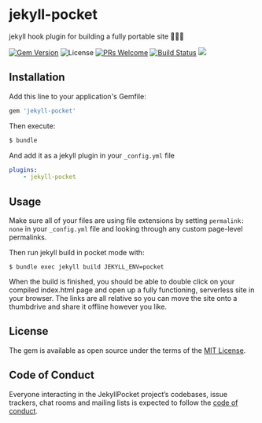# jekyll-pocket 

jekyll hook plugin for building a fully portable site 🎣💾👝

[![Gem Version](https://badge.fury.io/rb/jekyll-pocket.svg)](https://badge.fury.io/rb/jekyll-pocket) ![License](https://img.shields.io/badge/license-MIT-yellowgreen.svg) [![PRs Welcome](https://img.shields.io/badge/PRs-welcome-brightgreen.svg?style=flat-square)](http://makeapullrequest.com) [![Build Status](https://travis-ci.org/mnyrop/jekyll-pocket.svg?branch=master)](https://travis-ci.org/mnyrop/jekyll-pocket) [![](https://img.shields.io/librariesio/github/mnyrop/jekyll-pocket.svg)](https://libraries.io/github/mnyrop/jekyll-pocket)


## Installation

Add this line to your application's Gemfile:

```ruby
gem 'jekyll-pocket'
```

Then execute:

```sh
$ bundle
```

And add it as a jekyll plugin in your `_config.yml` file

```yaml
plugins:
    - jekyll-pocket
```

## Usage

Make sure all of your files are using file extensions by setting `permalink: none` in your `_config.yml` file and looking through any custom page-level permalinks.

Then run jekyll build in pocket mode with:

```
$ bundle exec jekyll build JEKYLL_ENV=pocket
```

When the build is finished, you should be able to double click on your compiled index.html page and open up a fully functioning, serverless site in your browser. The links are all relative so you can move the site onto a thumbdrive and share it offline however you like.

## License

The gem is available as open source under the terms of the [MIT License](https://opensource.org/licenses/MIT).

## Code of Conduct

Everyone interacting in the JekyllPocket project’s codebases, issue trackers, chat rooms and mailing lists is expected to follow the [code of conduct](https://github.com/[USERNAME]/jekyll_pocket/blob/master/CODE_OF_CONDUCT.md).
